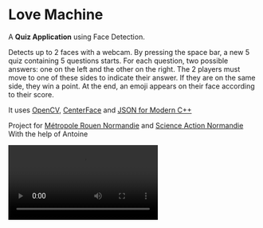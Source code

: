 # Love Machine

A **Quiz Application** using Face Detection.

Detects up to 2 faces with a webcam. By pressing the space bar, a new 5 quiz containing 5 questions starts. For each question, two possible answers: one on the left and the other on the right. The 2 players must move to one of these sides to indicate their answer. If they are on the same side, they win a point. At the end, an emoji appears on their face according to their score.

It uses [OpenCV](https://github.com/opencv/opencv), [CenterFace](https://github.com/Star-Clouds/CenterFace) and [JSON for Modern C++](https://github.com/nlohmann/json)

Project for [Métropole Rouen Normandie](https://www.linkedin.com/company/metropole-rouen-normandie/) and [Science Action Normandie](https://www.linkedin.com/company/science-action-normandie/)  
With the help of Antoine
<br>

<video autoplay loop>
  <source src="resources/demo.mp4" type="video/mp4">
Your browser does not support the video tag.
</video>
